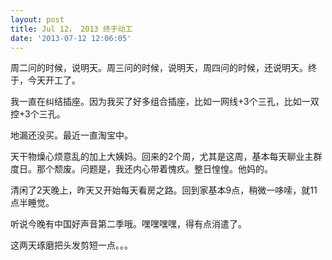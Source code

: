 ```yaml
---
layout: post
title: Jul 12， 2013 终于动工
date: '2013-07-12 12:06:05'
---
```



周二问的时候，说明天。周三问的时候，说明天，周四问的时候，还说明天。终于，今天开工了。

我一直在纠结插座。因为我买了好多组合插座，比如一网线+3个三孔，比如一双控+3个三孔。

地漏还没买。最近一直淘宝中。

天干物燥心烦意乱的加上大姨妈。回来的2个周，尤其是这周，基本每天聊业主群度日。那个颓废。问题是，我还内心带着愧疚。整日惶惶。他妈的。

清闲了2天晚上，昨天又开始每天看房之路。回到家基本9点，稍微一哆嗦，就11点半睡觉。

听说今晚有中国好声音第二季哦。嘿嘿嘿嘿，得有点消遣了。

这两天琢磨把头发剪短一点。。。

 


